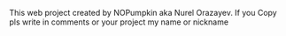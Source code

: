 This web project created by NOPumpkin aka Nurel Orazayev. If you Copy pls write in comments or your project my name or nickname

